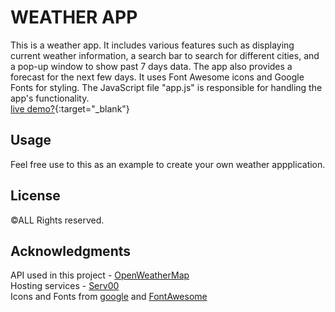 
# WEATHER APP 

This is a weather app. It includes various features such as displaying current weather information, a search bar to search for different cities, and a pop-up window to show past 7 days data. The app also provides a forecast for the next few days. It uses Font Awesome icons and Google Fonts for styling. The JavaScript file "app.js" is responsible for handling the app's functionality. <br>
[live demo?](https://nishant-jswl.serv00.net/index.html){:target="_blank"}

## Usage

Feel free use to this as an example to create your own weather appplication.

## License

&copy;ALL Rights reserved.


## Acknowledgments

API used in this project - [OpenWeatherMap](https://openweathermap.org/api) <br>
Hosting services - [Serv00](https://www.serv00.com/)<br>
Icons and Fonts from [google](https://fonts.google.com/) and [FontAwesome](https://fontawesome.com/)